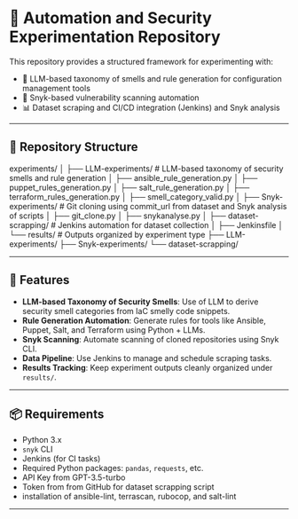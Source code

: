 # 🔬 Automation and Security Experimentation Repository

This repository provides a structured framework for experimenting with:

- 🧠 LLM-based taxonomy of smells and rule generation for configuration management tools  
- 🔐 Snyk-based vulnerability scanning automation  
- 📊 Dataset scraping and CI/CD integration (Jenkins) and Snyk analysis

---

## 📁 Repository Structure

experiments/
│
├── LLM-experiments/ # LLM-based taxonomy of security smells and rule generation
│ ├── ansible_rule_generation.py
│ ├── puppet_rules_generation.py
│ ├── salt_rule_generation.py
│ ├── terraform_rules_generation.py
│ ├── smell_category_valid.py
│
├── Snyk-experiments/ # Git cloning using commit_url from dataset and Snyk analysis of scripts
│ ├── git_clone.py
│ ├── snykanalyse.py
│
├── dataset-scrapping/ # Jenkins automation for dataset collection
│ ├── Jenkinsfile
│
└── results/ # Outputs organized by experiment type
├── LLM-experiments/
├── Snyk-experiments/
└── dataset-scrapping/


---

## 🚀 Features

- **LLM-based Taxonomy of Security Smells**: Use of LLM to derive security smell categories from IaC smelly code snippets.
- **Rule Generation Automation**: Generate rules for tools like Ansible, Puppet, Salt, and Terraform using Python + LLMs.
- **Snyk Scanning**: Automate scanning of cloned repositories using Snyk CLI.
- **Data Pipeline**: Use Jenkins to manage and schedule scraping tasks.
- **Results Tracking**: Keep experiment outputs cleanly organized under `results/`.

---

## 📦 Requirements

- Python 3.x
- `snyk` CLI
- Jenkins (for CI tasks)
- Required Python packages: `pandas`, `requests`, etc.
- API Key from GPT-3.5-turbo
- Token from from GitHub for dataset scrapping script
- installation of ansible-lint, terrascan, rubocop, and salt-lint

---

